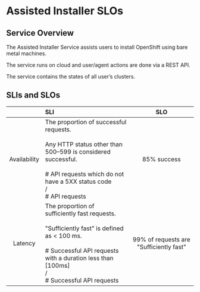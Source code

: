 # Assisted Installer SLOs


## Service Overview

The Assisted Installer Service assists users to install OpenShift using bare metal machines.

The service runs on cloud and user/agent actions are done via a REST API.

The service contains the states of all user’s clusters.

## SLIs and SLOs

| | SLI | SLO |
|:-------------:|:-------------|:-------------:|
| Availability | The proportion of successful requests.<br /><br />Any HTTP status other than 500–599 is considered successful.<br /><br /># API requests which do not have a 5XX status code<br />/<br /># API requests | 85% success |
| Latency | The proportion of sufficiently fast requests.<br /><br />"Sufficiently fast" is defined as < 100 ms.<br /><br /># Successful API requests with a duration less than [100ms]<br />/<br /># Successful API requests | 99% of requests are "Sufficiently fast" |
